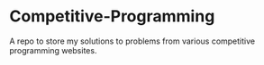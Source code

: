 # Competitive-Programming
A repo to store my solutions to problems from various competitive programming websites.
